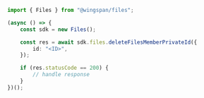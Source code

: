 <!-- Start SDK Example Usage -->


```typescript
import { Files } from "@wingspan/files";

(async () => {
    const sdk = new Files();

    const res = await sdk.files.deleteFilesMemberPrivateId({
        id: "<ID>",
    });

    if (res.statusCode == 200) {
        // handle response
    }
})();

```
<!-- End SDK Example Usage -->